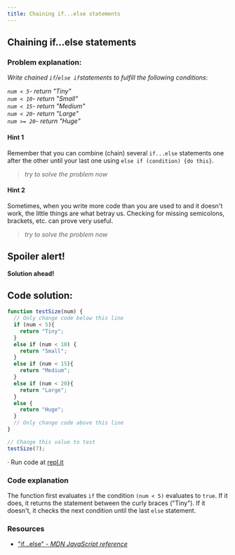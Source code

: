 ```yaml
---
title: Chaining if...else statements
---
```

##  Chaining if...else statements

### Problem explanation:
_Write chained  `if`/`else if`statements to fulfill the following conditions_:

_`num < 5`- return "Tiny"  
`num < 10`- return "Small"  
`num < 15`- return "Medium"  
`num < 20`- return "Large"  
`num >= 20`- return "Huge"_

#### Hint 1
Remember that you can combine (chain) several `if...else` statements one after the other until your last one using `else if (condition) {do this}`.
> _try to solve the problem now_
> 
> 
#### Hint 2
Sometimes, when you write more code than you are used to and it doesn't work, the little things are what betray us. Checking for missing semicolons, brackets, etc. can prove very useful.
> _try to solve the problem now_


## Spoiler alert!

**Solution ahead!**

## Code solution:

```javascript
function testSize(num) {
  // Only change code below this line
  if (num < 5){
    return "Tiny";
  }
  else if (num < 10) {
    return "Small";
  }
  else if (num < 15){
    return "Medium";
  }
  else if (num < 20){
    return "Large";
  }
  else {
    return "Huge";
  }
  // Only change code above this line
}

// Change this value to test
testSize(7);
```
· Run code at [repl.it](https://repl.it/@AdrianSkar/Basic-JS-Chaining-ifelse-statements)

### Code explanation
The function first evaluates `if` the condition `(num < 5)` evaluates to `true`. If it does, it returns the statement between the curly braces ("Tiny"). If it doesn't, it checks the next condition until the last `else` statement. 


### Resources

- ["if...else" - *MDN JavaScript reference*](https://developer.mozilla.org/en-US/docs/Web/JavaScript/Reference/Statements/if...else)
<!--stackedit_data:
eyJoaXN0b3J5IjpbLTExNTY0MzI2MjYsLTU5ODkyNTQwNiwtOT
kyMzQ2Mjk3LC0xMzY1MDA3NzU1LDM1NTE0MzA0NywtMTI1Mzg4
MjM3OCwtMTQ0NDA4NDI0NCwtMTA5MjAxNjYzNSwyOTE0NzAxOC
wtMTkzNTQxNjIzMCwtMTcwMzQ5MTQ2NSwtMTMwNzE3OTQ2NSwx
NTE2NDcyMDgyLC0zODkxMjQ1NTQsLTg5NzE4NzYxMiwyOTgwMD
I1MTksOTk4MDg1OTI3LC0xMzM3MjcwNTg2LC0xNTA4OTEyMzE0
LC03NzQyMTAyMzJdfQ==
-->